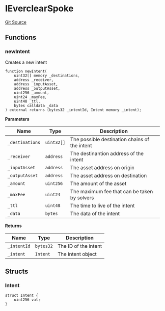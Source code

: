 # IEverclearSpoke
[Git Source](https://github.com/malda-protocol/malda-lending/blob/acd5ab2b6c54b66703c366d922b6691b77a8c9fd/src\interfaces\external\everclear\IEverclearSpoke.sol)


## Functions
### newIntent

Creates a new intent


```solidity
function newIntent(
    uint32[] memory _destinations,
    address _receiver,
    address _inputAsset,
    address _outputAsset,
    uint256 _amount,
    uint24 _maxFee,
    uint48 _ttl,
    bytes calldata _data
) external returns (bytes32 _intentId, Intent memory _intent);
```
**Parameters**

|Name|Type|Description|
|----|----|-----------|
|`_destinations`|`uint32[]`|The possible destination chains of the intent|
|`_receiver`|`address`|The destinantion address of the intent|
|`_inputAsset`|`address`|The asset address on origin|
|`_outputAsset`|`address`|The asset address on destination|
|`_amount`|`uint256`|The amount of the asset|
|`_maxFee`|`uint24`|The maximum fee that can be taken by solvers|
|`_ttl`|`uint48`|The time to live of the intent|
|`_data`|`bytes`|The data of the intent|

**Returns**

|Name|Type|Description|
|----|----|-----------|
|`_intentId`|`bytes32`|The ID of the intent|
|`_intent`|`Intent`|The intent object|


## Structs
### Intent

```solidity
struct Intent {
    uint256 val;
}
```

